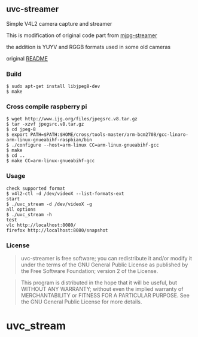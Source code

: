 ## uvc-streamer

Simple V4L2 camera capture and streamer

This is modification of original code part from [mjpg-streamer](https://sourceforge.net/projects/mjpg-streamer/)

the addition is YUYV and RGGB formats used in some old cameras

original [README](README)

### Build
````
$ sudo apt-get install libjpeg8-dev
$ make
````

### Cross compile raspberry pi
````
$ wget http://www.ijg.org/files/jpegsrc.v8.tar.gz
$ tar -xzvf jpegsrc.v8.tar.gz
$ cd jpeg-8
$ export PATH=$PATH:$HOME/cross/tools-master/arm-bcm2708/gcc-linaro-arm-linux-gnueabihf-raspbian/bin
$ ./configure --host=arm-linux CC=arm-linux-gnueabihf-gcc
$ make
$ cd ..
$ make CC=arm-linux-gnueabihf-gcc
````

### Usage
```
check supported format
$ v4l2-ctl -d /dev/videoX --list-formats-ext
start
$ ./uvc_stream -d /dev/videoX -g
all options
$ ./uvc_stream -h
test
vlc http://localhost:8080/
firefox http://localhost:8080/snapshot
```

### License

>uvc-streamer is free software; you can redistribute it and/or modify it under the terms of the GNU General Public License as published by the Free Software Foundation; version 2 of the License.

>This program is distributed in the hope that it will be useful, but WITHOUT ANY WARRANTY; without even the implied warranty of MERCHANTABILITY or FITNESS FOR A PARTICULAR PURPOSE. See the GNU General Public License for more details.
# uvc_stream
